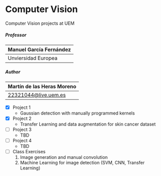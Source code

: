 # Computer Vision
Computer Vision projects at UEM

##### Professor
| Manuel García Fernández
| --------------------------
| Unviersidad Europea

##### Author
| Martín de las Heras Moreno
| --------------------------
| 22321044@live.uem.es

 - [x] Project 1
   - Gaussian detection with manually programmed kernels
 - [x] Project 2
   - Transfer Learning and data augmentation for skin cancer dataset
 - [ ] Project 3
   - TBD
 - [ ] Project 4
   - TBD
 - [ ] Class Exercises
   1. Image generation and manual convolution
   2. Machine Learning for image detection (SVM, CNN, Transfer Learning)
